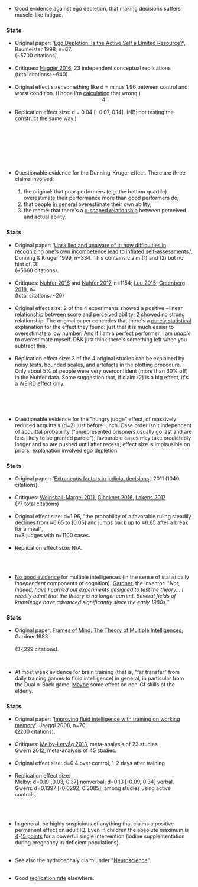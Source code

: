 * Good evidence against <span class="b">ego depletion</span>, that making decisions suffers muscle-like fatigue. 
<div class="accordion">
	<h3>Stats</h3>
	<div>
		<ul>
			<li><span class="b">Original paper</span>: '<a href="{{bau}}">Ego Depletion: Is the Active Self a Limited Resource?</a>', Baumeister 1998, n=67.
				<br>(&#126;5700 citations).</li><br>
			<li><span class="b">Critiques</span>: <a href="{{many2}}">Hagger 2016</a>, 23 independent conceptual replications 
				<br>
			(total citations: &#126;640)</li><br>
			<li><span class="b">Original effect size</span>: something like d = minus 1.96 between control and worst condition. (I hope I'm <a href="{{code}}">calculating</a> that wrong.)	<br>
				<center><a href="#fn:4" id="fnref:4">4</a></center>
			</li><br>
			<li><span class="b">Replication effect size</span>: d = 0.04 [−0.07, 0.14]. (NB: not testing the construct the same way.)</li><br>
		</ul>
		<br><br><br><br>
	</div>
</div><br>


* Questionable evidence for the <span class="b">Dunning-Kruger effect</span>. There are three claims involved:<br><br> 
	1) the original: that poor performers (e.g. the bottom quartile) overestimate their performance more than good performers do;<br>
	2) that people <a href="{{sup}}">in general</a> overestimate their own ability;<br>
	3) the meme: that there's a <a href="{{mtstupid}}">u-shaped relationship</a> between perceived and actual ability.<br>

<div class="accordion">
	<h3>Stats</h3>
	<div>
		<ul>
			<li><span class="b">Original paper</span>: '<a href="{{dk}}">Unskilled and unaware of it: how difficulties in recognizing one's own incompetence lead to inflated self-assessments.</a>', Dunning & Kruger 1999, n=334. This contains claim (1) and (2) but no hint of (3).
				<br>(&#126;5660 citations).</li><br>
			<li><span class="b">Critiques</span>: <a href="{{nuh16}}">Nuhfer 2016</a> and <a href="{{nuh}}">Nuhfer 2017</a>, n=1154;
				<a href="{{luu}}">Luu 2015</a>; <a href="{{greenberg}}">Greenberg 2018</a>, n=
				<br>
			(total citations: &#126;20)</li><br>
			<li><span class="b">Original effect size</span>: 2 of the 4 experiments showed a positive &#126;linear relationship between score and perceived ability; 2 showed no strong relationship. The original paper concedes that there's a <a href="{{dkmath}}">purely statistical</a> explanation for the effect they found: just that it is much easier to overestimate a low number! And if I am a perfect performer, I am <i>unable</i> to overestimate myself. D&K just think there's something left when you subtract this.
			</li><br>
			<li><span class="b">Replication effect size</span>: 3 of the 4 original studies can be explained by noisy tests, bounded scales, and artefacts in the plotting procedure. Only about 5% of people were very overconfident (more than 30% off) in the Nuhfer data. Some suggestion that, if claim (2) is a big effect, it's a <a href="{{weird}}">WEIRD</a> effect only.</li><br>
		</ul>
		<br>
	</div>
</div><br>

* Questionable evidence for the "<span class="b">hungry judge</span>" effect, of massively reduced acquittals (d=2) just before lunch. Case order isn't independent of acquittal probability ("unrepresented prisoners usually go last and are less likely to be granted parole"); favourable cases may take predictably longer and so are pushed until after recess; effect size is implausible on priors; explanation involved ego depletion.
<div class="accordion">
	<h3>Stats</h3>
	<div>
		<ul>
			<li><span class="b">Original paper</span>: '<a href="{{danziger}}">Extraneous factors in judicial decisions</a>', 2011 (1040 citations).</li><br>
			<li><span class="b">Critiques</span>: <a href="{{hungry}}">Weinshall-Margel 2011</a>, <a href="{{hung}}">Glöckner 2016</a>, <a href="{{jud}}">Lakens 2017</a> <br>
			(77 total citations)</li><br>
			<li><span class="b">Original effect size</span>: d=1.96, "the probability of a favorable ruling steadily declines from ≈0.65 to [0.05] and jumps back up to ≈0.65 after a break for a meal",<br> n=8 judges with n=1100 cases.</li><br>
			<li><span class="b">Replication effect size</span>: N/A.</li><br>
		</ul>
	</div>
</div><br>


* <a href="{{water}}">No good evidence</a> for <span class="b">multiple intelligences</span> (in the sense of statistically _independent_ components of cognition). <a href="{{gard}}">Gardner</a>, the inventor: "<i>Nor, indeed, have I carried out experiments designed to test the theory... I readily admit that the theory is no longer current. Several fields of knowledge have advanced significantly since the early 1980s.</i>"
<div class="accordion">
	<h3>Stats</h3>
	<div>
		<ul>
	<li><span class="b">Original paper</span>: <a href="{{gardner2}}">Frames of Mind: The Theory of Multiple Intelligences</a>, Gardner 1983 </li><br>
	(37,229 citations).<br>
	</ul>
	</div>
</div><br>



* At most weak evidence for <span class="b">brain training</span> (that is, "far transfer" from daily training games to fluid intelligence) in general, in particular from the Dual n-Back game. <a href="{{lamp}}">Maybe</a> some effect on non-Gf skills of the elderly.
<div class="accordion">
	<h3>Stats</h3>
	<div>
	<ul>
<!--  -->
	<li><span class="b">Original paper</span>: '<a href="{{jaeggi}}">Improving fluid intelligence with training on working memory</a>', Jaeggi 2008, n=70.
		<br>(2200 citations).
	</li><br>
	<li>
		<span class="b">Critiques</span>: <a href="{{merby}}">Melby-Lervåg 2013</a>, meta-analysis of 23 studies. <br>
		<a href="{{dnb}}">Gwern 2012</a>, meta-analysis of 45 studies.
	</li><br>
	<li><span class="b">Original effect size</span>: d=0.4 over control, 1-2 days after training</li><br>
	<li><span class="b">Replication effect size</span>: <br>
		Melby: d=0.19 [0.03, 0.37] nonverbal; d=0.13 [-0.09, 0.34] verbal.<br>
		Gwern: d=0.1397 [-0.0292, 0.3085], among studies using active controls.
	</li><br>
<!--  -->
	</ul>
	</div>
</div><br>

* In general, be highly suspicious of anything that claims a positive permanent effect on adult IQ. Even in children the absolute maximum is <a href="{{give}}">4</a>-<a href="{{iod}}">15 points</a> for a powerful single intervention (iodine supplementation during pregnancy in deficient populations).<br><br>


* See also the hydrocephaly claim under "<a href="#neuro">Neuroscience</a>".<br><br>


* Good <a href="{{repcog}}">replication rate</a> elsewhere.

<br>
